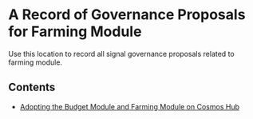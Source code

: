 # A Record of Governance Proposals for Farming Module

Use this location to record all signal governance proposals related to farming module.

## Contents

- [Adopting the Budget Module and Farming Module on Cosmos Hub](01_proposal.md)